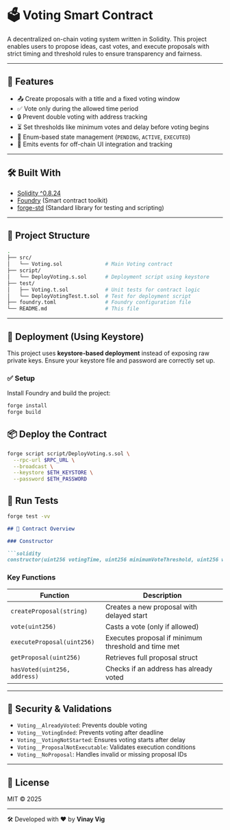 # 🗳️ Voting Smart Contract

A decentralized on-chain voting system written in Solidity. This project enables users to propose ideas, cast votes, and execute proposals with strict timing and threshold rules to ensure transparency and fairness.

---

## 📌 Features

- 📤 Create proposals with a title and a fixed voting window
- ✅ Vote only during the allowed time period
- 🔒 Prevent double voting with address tracking
- ⏳ Set thresholds like minimum votes and delay before voting begins
- 🧠 Enum-based state management (`PENDING`, `ACTIVE`, `EXECUTED`)
- 🧾 Emits events for off-chain UI integration and tracking

---

## 🛠️ Built With

- [Solidity ^0.8.24](https://docs.soliditylang.org/)
- [Foundry](https://book.getfoundry.sh/) (Smart contract toolkit)
- [forge-std](https://github.com/foundry-rs/forge-std) (Standard library for testing and scripting)

---

## 📁 Project Structure

```bash
.
├── src/
│   └── Voting.sol              # Main Voting contract
├── script/
│   └── DeployVoting.s.sol      # Deployment script using keystore
├── test/
│   ├── Voting.t.sol            # Unit tests for contract logic
│   └── DeployVotingTest.t.sol  # Test for deployment script
├── foundry.toml                # Foundry configuration file
└── README.md                   # This file
```

---

## 🚀 Deployment (Using Keystore)

This project uses **keystore-based deployment** instead of exposing raw private keys. Ensure your keystore file and password are correctly set up.

### ✅ Setup

Install Foundry and build the project:

```bash
forge install
forge build
```

## 📦 Deploy the Contract
```bash
forge script script/DeployVoting.s.sol \
  --rpc-url $RPC_URL \
  --broadcast \
  --keystore $ETH_KEYSTORE \
  --password $ETH_PASSWORD
  ```

## 🧪 Run Tests
```bash
forge test -vv
```

```markdown
## 📜 Contract Overview

### Constructor

```solidity
constructor(uint256 votingTime, uint256 minimumVoteThreshold, uint256 waitingTime)
```

### Key Functions

| Function                          | Description                                                  |
|----------------------------------|--------------------------------------------------------------|
| `createProposal(string)`         | Creates a new proposal with delayed start                    |
| `vote(uint256)`                  | Casts a vote (only if allowed)                               |
| `executeProposal(uint256)`       | Executes proposal if minimum threshold and time met          |
| `getProposal(uint256)`           | Retrieves full proposal struct                               |
| `hasVoted(uint256, address)`     | Checks if an address has already voted                       |

---

## 🔐 Security & Validations

- `Voting__AlreadyVoted`: Prevents double voting  
- `Voting__VotingEnded`: Prevents voting after deadline  
- `Voting__VotingNotStarted`: Ensures voting starts after delay  
- `Voting__ProposalNotExecutable`: Validates execution conditions  
- `Voting__NoProposal`: Handles invalid or missing proposal IDs  

---

## 📄 License

MIT © 2025

---
🛠️ Developed with ❤️ by **Vinay Vig**
```